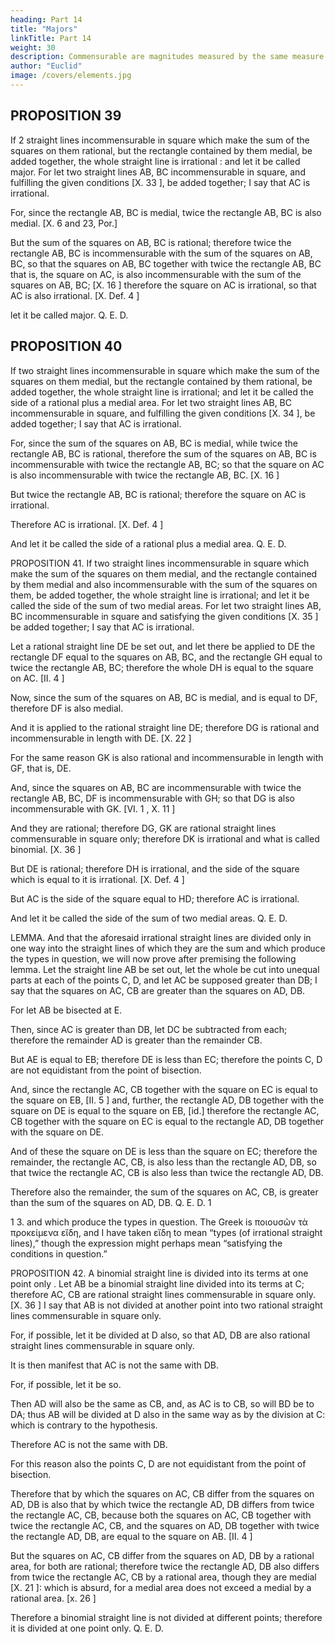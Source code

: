 ```yaml
---
heading: Part 14
title: "Majors"
linkTitle: Part 14
weight: 30
description: Commensurable are magnitudes measured by the same measure
author: "Euclid"
image: /covers/elements.jpg
---
```



## PROPOSITION 39

If 2 straight lines incommensurable in square which make the sum of the squares on them rational, but the rectangle contained by them medial, be added together, the whole straight line is irrational : and let it be called major.
For let two straight lines AB, BC incommensurable in square, and fulfilling the given conditions [X. 33 ], be added together; I say that AC is irrational.

For, since the rectangle AB, BC is medial, twice the rectangle AB, BC is also medial. [X. 6 and 23, Por.]

But the sum of the squares on AB, BC is rational; therefore twice the rectangle AB, BC is incommensurable with the sum of the squares on AB, BC, so that the squares on AB, BC together with twice the rectangle AB, BC that is, the square on AC, is also incommensurable with the sum of the squares on AB, BC; [X. 16 ] therefore the square on AC is irrational, so that AC is also irrational. [X. Def. 4 ]

let it be called major. Q. E. D.


## PROPOSITION 40

If two straight lines incommensurable in square which make the sum of the squares on them medial, but the rectangle contained by them rational, be added together, the whole straight line is irrational; and let it be called the side of a rational plus a medial area.
For let two straight lines AB, BC incommensurable in square, and fulfilling the given conditions [X. 34 ], be added together; I say that AC is irrational.

For, since the sum of the squares on AB, BC is medial, while twice the rectangle AB, BC is rational, therefore the sum of the squares on AB, BC is incommensurable with twice the rectangle AB, BC; so that the square on AC is also incommensurable with twice the rectangle AB, BC. [X. 16 ]

But twice the rectangle AB, BC is rational; therefore the square on AC is irrational.

Therefore AC is irrational. [X. Def. 4 ]

And let it be called the side of a rational plus a medial area. Q. E. D.


PROPOSITION 41.
If two straight lines incommensurable in square which make the sum of the squares on them medial, and the rectangle contained by them medial and also incommensurable with the sum of the squares on them, be added together, the whole straight line is irrational; and let it be called the side of the sum of two medial areas.
For let two straight lines AB, BC incommensurable in square and satisfying the given conditions [X. 35 ] be added together; I say that AC is irrational.

Let a rational straight line DE be set out, and let there be applied to DE the rectangle DF equal to the squares on AB, BC, and the rectangle GH equal to twice the rectangle AB, BC; therefore the whole DH is equal to the square on AC. [II. 4 ]

Now, since the sum of the squares on AB, BC is medial, and is equal to DF, therefore DF is also medial.

And it is applied to the rational straight line DE; therefore DG is rational and incommensurable in length with DE. [X. 22 ]

For the same reason GK is also rational and incommensurable in length with GF, that is, DE.

And, since the squares on AB, BC are incommensurable with twice the rectangle AB, BC, DF is incommensurable with GH; so that DG is also incommensurable with GK. [VI. 1 , X. 11 ]

And they are rational; therefore DG, GK are rational straight lines commensurable in square only; therefore DK is irrational and what is called binomial. [X. 36 ]

But DE is rational; therefore DH is irrational, and the side of the square which is equal to it is irrational. [X. Def. 4 ]

But AC is the side of the square equal to HD; therefore AC is irrational.

And let it be called the side of the sum of two medial areas. Q. E. D.

LEMMA.
And that the aforesaid irrational straight lines are divided only in one way into the straight lines of which they are the sum and which produce the types in question, we will now prove after premising the following lemma.
Let the straight line AB be set out, let the whole be cut into unequal parts at each of the points C, D, and let AC be supposed greater than DB; I say that the squares on AC, CB are greater than the squares on AD, DB.

For let AB be bisected at E.

Then, since AC is greater than DB, let DC be subtracted from each; therefore the remainder AD is greater than the remainder CB.

But AE is equal to EB; therefore DE is less than EC; therefore the points C, D are not equidistant from the point of bisection.

And, since the rectangle AC, CB together with the square on EC is equal to the square on EB, [II. 5 ] and, further, the rectangle AD, DB together with the square on DE is equal to the square on EB, [id.] therefore the rectangle AC, CB together with the square on EC is equal to the rectangle AD, DB together with the square on DE.

And of these the square on DE is less than the square on EC; therefore the remainder, the rectangle AC, CB, is also less than the rectangle AD, DB, so that twice the rectangle AC, CB is also less than twice the rectangle AD, DB.

Therefore also the remainder, the sum of the squares on AC, CB, is greater than the sum of the squares on AD, DB. Q. E. D. 1

1 3. and which produce the types in question. The Greek is ποιουσῶν τὰ προκείμενα εἴδη, and I have taken εἴδη to mean “types (of irrational straight lines),” though the expression might perhaps mean “satisfying the conditions in question.”

PROPOSITION 42.
A binomial straight line is divided into its terms at one point only
.
Let AB be a binomial straight line divided into its terms at C; therefore AC, CB are rational straight lines commensurable in square only. [X. 36 ]
I say that AB is not divided at another point into two rational straight lines commensurable in square only.

For, if possible, let it be divided at D also, so that AD, DB are also rational straight lines commensurable in square only.

It is then manifest that AC is not the same with DB.

For, if possible, let it be so.

Then AD will also be the same as CB, and, as AC is to CB, so will BD be to DA; thus AB will be divided at D also in the same way as by the division at C: which is contrary to the hypothesis.

Therefore AC is not the same with DB.

For this reason also the points C, D are not equidistant from the point of bisection.

Therefore that by which the squares on AC, CB differ from the squares on AD, DB is also that by which twice the rectangle AD, DB differs from twice the rectangle AC, CB, because both the squares on AC, CB together with twice the rectangle AC, CB, and the squares on AD, DB together with twice the rectangle AD, DB, are equal to the square on AB. [II. 4 ]

But the squares on AC, CB differ from the squares on AD, DB by a rational area, for both are rational; therefore twice the rectangle AD, DB also differs from twice the rectangle AC, CB by a rational area, though they are medial [X. 21 ]: which is absurd, for a medial area does not exceed a medial by a rational area. [x. 26 ]

Therefore a binomial straight line is not divided at different points; therefore it is divided at one point only. Q. E. D.

